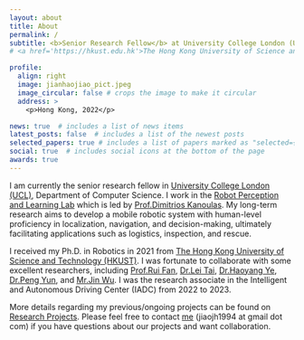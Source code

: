 ```yaml
---
layout: about
title: About
permalink: /
subtitle: <b>Senior Research Fellow</b> at University College London (UCL) <br>  <br> Mobile Robot, Navigation, Embodied Intelligence
# <a href='https://hkust.edu.hk'>The Hong Kong University of Science and Technology</a>. 

profile:
  align: right
  image: jianhaojiao_pict.jpeg
  image_circular: false # crops the image to make it circular
  address: >
    <p>Hong Kong, 2022</p>

news: true  # includes a list of news items
latest_posts: false  # includes a list of the newest posts
selected_papers: true # includes a list of papers marked as "selected={true}"
social: true  # includes social icons at the bottom of the page
awards: true
---
```

I am currently the senior research fellow in <a href="https://www.ucl.ac.uk/">University College London (UCL)</a>, Department of Computer Science.
I work in the <a href="rpl-as-ucl.github.io">Robot Perception and Learning Lab</a> which is led by <a href="https://scholar.google.com/citations?user=cE8_5EsAAAAJ&hl=en">Prof.Dimitrios Kanoulas</a>. 
My long-term research aims to develop a mobile robotic system with human-level proficiency in localization, navigation, and decision-making, ultimately facilitating applications such as logistics, inspection, and rescue.


I received my Ph.D. in Robotics in 2021 from <a href='https://hkust.edu.hk'>The Hong Kong University of Science and Technology (HKUST)</a>.
I was fortunate to collaborate with some excellent researchers, including 
<a href='https://scholar.google.com/citations?user=P5AJTXcAAAAJ&hl=en'>Prof.Rui Fan</a>, 
<a href='https://scholar.google.com/citations?user=RjOPTHIAAAAJ&hl=en'>Dr.Lei Tai</a>, 
<a href='https://scholar.google.com/citations?user=FxARbSYAAAAJ&hl=en'>Dr.Haoyang Ye</a>, 
<a href='https://scholar.google.com/citations?user=alRGtgwAAAAJ&hl=en'>Dr.Peng Yun</a>, and
<a href='https://zarathustr.github.io/'>Mr.Jin Wu</a>.
I was the research associate in the Intelligent and Autonomous Driving Center (IADC) from 2022 to 2023.

More details regarding my previous/ongoing projects can be found on <a href="projects">Research Projects</a>. 
Please feel free to contact <a href="mailto:jiaojh1994@gmail.com">me</a> (jiaojh1994 at gmail dot com) if you have questions about our projects and want collaboration.

<!-- 
Write your biography here. Tell the world about yourself. Link to your favorite [subreddit](http://reddit.com). You can put a picture in, too. The code is already in, just name your picture `prof_pic.jpg` and put it in the `img/` folder.

Put your address / P.O. box / other info right below your picture. You can also disable any of these elements by editing `profile` property of the YAML header of your `_pages/about.md`. Edit `_bibliography/papers.bib` and Jekyll will render your [publications page](/al-folio/publications/) automatically.

Link to your social media connections, too. This theme is set up to use [Font Awesome icons](http://fortawesome.github.io/Font-Awesome/) and [Academicons](https://jpswalsh.github.io/academicons/), like the ones below. Add your Facebook, Twitter, LinkedIn, Google Scholar, or just disable all of them. -->
